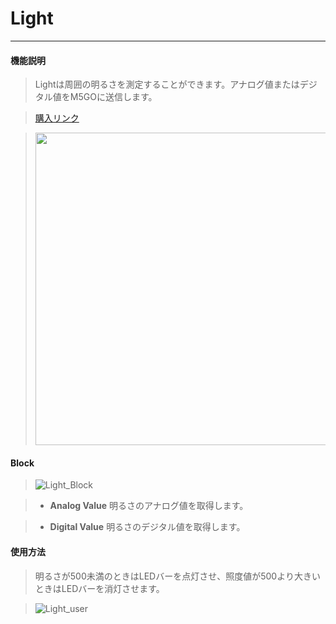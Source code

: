 # Light
__________________________

#### 機能説明

>Lightは周囲の明るさを測定することができます。アナログ値またはデジタル値をM5GOに送信します。

>[購入リンク](https://item.taobao.com/item.htm?spm=a1z10.5-c.w4002-1172588093.39.62f075f4kPMink&id=577601079444)

><img src="/image/Units/Light.jpg" width="500" height="500" />


#### Block

>![Light_Block](/image/Units/Light_Block.jpg)

>* __Analog Value__
明るさのアナログ値を取得します。

>* __Digital Value__
明るさのデジタル値を取得します。

#### 使用方法

>明るさが500未満のときはLEDバーを点灯させ、照度値が500より大きいときはLEDバーを消灯させます。

>![Light_user](/image/Units/Light_user.gif)

